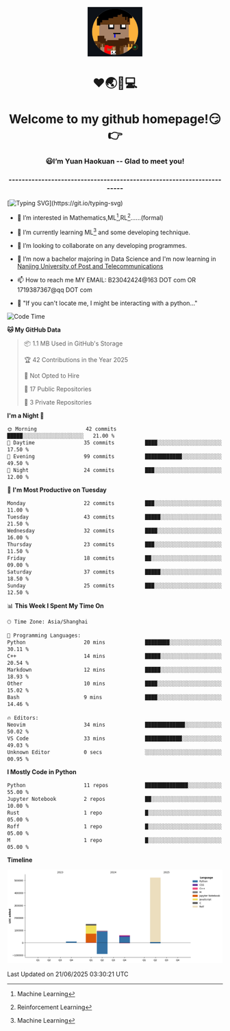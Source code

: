 <div align=center>
  <img width=128 src="image/figure.png">
</div>
<h1 align="center">❤🌏🚩💻</h1>
<h1 align="center">Welcome to my github homepage!😏👉</h1>
<h3 align="center" >😃I’m Yuan Haokuan -- Glad to meet you!</h3>
<h3 align="center" >----------------------------------------------------------------------</h3>

  [![Typing SVG](https://readme-typing-svg.herokuapp.com?font=Fira+Code&pause=1000&random=false&width=450&lines=Here's+my+personal+infomation:)](https://git.io/typing-svg)

- 👀 I’m interested in Mathematics,ML[^1],RL[^2]......(formal)
  
- 🌱 I’m currently learning ML[^1] and some developing technique.
  
- 💞️ I’m looking to collaborate on any developing programmes.
  
- 🍉 I’m now a bachelor majoring in Data Science and I'm now learning in [Nanjing University of Post and Telecommunications](https://www.njupt.edu.cn/main.psp)
  
- 📫 How to reach me MY EMAIL: B23042424@163 DOT com OR 1719387367@qq DOT com

- 🐍 "If you can't locate me, I might be interacting with a python..."

<!--START_SECTION:waka-->
![Code Time](http://img.shields.io/badge/Code%20Time-322%20hrs%2036%20mins-blue)

**🐱 My GitHub Data** 

> 📦 1.1 MB Used in GitHub's Storage 
 > 
> 🏆 42 Contributions in the Year 2025
 > 
> 🚫 Not Opted to Hire
 > 
> 📜 17 Public Repositories 
 > 
> 🔑 3 Private Repositories 
 > 
**I'm a Night 🦉** 

```text
🌞 Morning                42 commits          █████░░░░░░░░░░░░░░░░░░░░   21.00 % 
🌆 Daytime                35 commits          ████░░░░░░░░░░░░░░░░░░░░░   17.50 % 
🌃 Evening                99 commits          ████████████░░░░░░░░░░░░░   49.50 % 
🌙 Night                  24 commits          ███░░░░░░░░░░░░░░░░░░░░░░   12.00 % 
```
📅 **I'm Most Productive on Tuesday** 

```text
Monday                   22 commits          ███░░░░░░░░░░░░░░░░░░░░░░   11.00 % 
Tuesday                  43 commits          █████░░░░░░░░░░░░░░░░░░░░   21.50 % 
Wednesday                32 commits          ████░░░░░░░░░░░░░░░░░░░░░   16.00 % 
Thursday                 23 commits          ███░░░░░░░░░░░░░░░░░░░░░░   11.50 % 
Friday                   18 commits          ██░░░░░░░░░░░░░░░░░░░░░░░   09.00 % 
Saturday                 37 commits          █████░░░░░░░░░░░░░░░░░░░░   18.50 % 
Sunday                   25 commits          ███░░░░░░░░░░░░░░░░░░░░░░   12.50 % 
```


📊 **This Week I Spent My Time On** 

```text
🕑︎ Time Zone: Asia/Shanghai

💬 Programming Languages: 
Python                   20 mins             ████████░░░░░░░░░░░░░░░░░   30.11 % 
C++                      14 mins             █████░░░░░░░░░░░░░░░░░░░░   20.54 % 
Markdown                 12 mins             █████░░░░░░░░░░░░░░░░░░░░   18.93 % 
Other                    10 mins             ████░░░░░░░░░░░░░░░░░░░░░   15.02 % 
Bash                     9 mins              ████░░░░░░░░░░░░░░░░░░░░░   14.46 % 

🔥 Editors: 
Neovim                   34 mins             █████████████░░░░░░░░░░░░   50.02 % 
VS Code                  33 mins             ████████████░░░░░░░░░░░░░   49.03 % 
Unknown Editor           0 secs              ░░░░░░░░░░░░░░░░░░░░░░░░░   00.95 % 
```

**I Mostly Code in Python** 

```text
Python                   11 repos            ██████████████░░░░░░░░░░░   55.00 % 
Jupyter Notebook         2 repos             ██░░░░░░░░░░░░░░░░░░░░░░░   10.00 % 
Rust                     1 repo              █░░░░░░░░░░░░░░░░░░░░░░░░   05.00 % 
Roff                     1 repo              █░░░░░░░░░░░░░░░░░░░░░░░░   05.00 % 
M                        1 repo              █░░░░░░░░░░░░░░░░░░░░░░░░   05.00 % 
```



**Timeline**

![Lines of Code chart](https://raw.githubusercontent.com/WilbertYuan/WilbertYuan/main/assets/bar_graph.png)


 Last Updated on 21/06/2025 03:30:21 UTC
<!--END_SECTION:waka-->

<!---
WilbertYuan/WilbertYuan is a ✨ special ✨ repository because its `README.md` (this file) appears on your GitHub profile.
You can click the Preview link to take a look at your changes.
--->
[^1]:Machine Learning
[^2]:Reinforcement Learning
